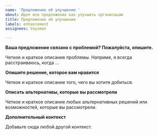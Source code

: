 ```yaml
---
name: 'Предложение об улучшении '
about: Идея или предложение как улучшить организацию
title: Предложение об улучшении
labels: enhancement
assignees: Vaysman

---
```


**Ваша предложение связано с проблемой? Пожалуйста, опишите.**

Четкое и краткое описание проблемы. Наприме, я всегда расстраиваюсь, когда ...

**Опишите решение, которое вам нравится**

Четкое и краткое описание того, чего вы хотите добиться.

**Описать альтернативы, которые вы рассмотрели**

Четкое и краткое описание любых альтернативных решений или возможностей, которые вы рассмотрели.

**Дополнительный контекст**

Добавьте сюда любой другой контекст.
